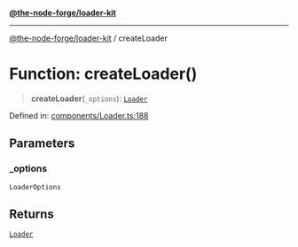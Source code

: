 [**@the-node-forge/loader-kit**](../README.md)

***

[@the-node-forge/loader-kit](../globals.md) / createLoader

# Function: createLoader()

> **createLoader**(`_options`): [`Loader`](../classes/Loader.md)

Defined in: [components/Loader.ts:188](https://github.com/The-Node-Forge/loader-kit/blob/1145f50a67a91801f92275bbcccb06a23e0f3095/src/components/Loader.ts#L188)

## Parameters

### \_options

`LoaderOptions`

## Returns

[`Loader`](../classes/Loader.md)
